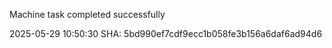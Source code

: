 Machine task completed successfully

2025-05-29 10:50:30 SHA: 5bd990ef7cdf9ecc1b058fe3b156a6daf6ad94d6
